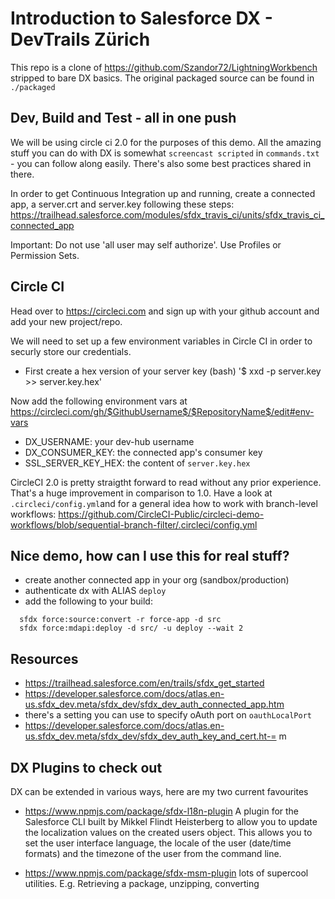 # Introduction to Salesforce DX - DevTrails Zürich

This repo is a clone of https://github.com/Szandor72/LightningWorkbench stripped to bare DX basics. The original packaged source can be found in `./packaged`

## Dev, Build and Test - all in one push
We will be using circle ci 2.0 for the purposes of this demo. All the amazing stuff you can do with DX is somewhat `screencast scripted` in `commands.txt` - you can follow along easily. There's also some best practices shared in there.

In order to get Continuous Integration up and running, create a connected app, a server.crt and server.key following these steps: https://trailhead.salesforce.com/modules/sfdx_travis_ci/units/sfdx_travis_ci_connected_app

Important: Do not use 'all user may self authorize'. Use Profiles or Permission Sets. 

## Circle CI 

Head over to https://circleci.com and sign up with your github account and add your new project/repo.

We will need to set up a few environment variables in Circle CI in order to securly store our credentials.

- First create a hex version of your server key (bash)
'$ xxd -p server.key >> server.key.hex'

Now add the following environment vars at
 https://circleci.com/gh/$GithubUsername$/$RepositoryName$/edit#env-vars 

- DX_USERNAME: your dev-hub username
- DX_CONSUMER_KEY: the connected app's consumer key
- SSL_SERVER_KEY_HEX: the content of `server.key.hex`

CircleCI 2.0 is pretty straigtht forward to read without any prior experience. That's a huge improvement in comparison to 1.0. Have a look at `.circleci/config.yml`and for a general idea how to work with branch-level workflows: https://github.com/CircleCI-Public/circleci-demo-workflows/blob/sequential-branch-filter/.circleci/config.yml

## Nice demo, how can I use this for real stuff?
- create another connected app in your org (sandbox/production)
- authenticate dx with ALIAS `deploy`
- add the following to your build:
```
  sfdx force:source:convert -r force-app -d src
  sfdx force:mdapi:deploy -d src/ -u deploy --wait 2
``` 
## Resources
- https://trailhead.salesforce.com/en/trails/sfdx_get_started
- https://developer.salesforce.com/docs/atlas.en-us.sfdx_dev.meta/sfdx_dev/sfdx_dev_auth_connected_app.htm
- there's a setting you can use to specify oAuth port on `oauthLocalPort`
- https://developer.salesforce.com/docs/atlas.en-us.sfdx_dev.meta/sfdx_dev/sfdx_dev_auth_key_and_cert.ht-= m

## DX Plugins to check out
DX can be extended in various ways, here are my two current favourites

- https://www.npmjs.com/package/sfdx-l18n-plugin
A plugin for the Salesforce CLI built by Mikkel Flindt Heisterberg to allow you to update the localization values on the created users object. This allows you to set the user interface language, the locale of the user (date/time formats) and the timezone of the user from the command line.

- https://www.npmjs.com/package/sfdx-msm-plugin
lots of supercool utilities. E.g. Retrieving a package, unzipping, converting
